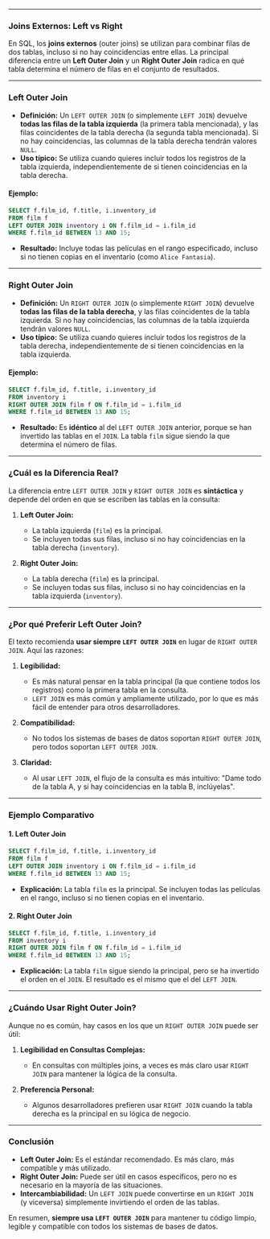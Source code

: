 
---

### **Joins Externos: Left vs Right**

En SQL, los **joins externos** (outer joins) se utilizan para combinar filas de dos tablas, incluso si no hay coincidencias entre ellas. La principal diferencia entre un **Left Outer Join** y un **Right Outer Join** radica en qué tabla determina el número de filas en el conjunto de resultados.

---

### **Left Outer Join**

- **Definición:** Un `LEFT OUTER JOIN` (o simplemente `LEFT JOIN`) devuelve **todas las filas de la tabla izquierda** (la primera tabla mencionada), y las filas coincidentes de la tabla derecha (la segunda tabla mencionada). Si no hay coincidencias, las columnas de la tabla derecha tendrán valores `NULL`.
- **Uso típico:** Se utiliza cuando quieres incluir todos los registros de la tabla izquierda, independientemente de si tienen coincidencias en la tabla derecha.

#### Ejemplo:
```sql
SELECT f.film_id, f.title, i.inventory_id
FROM film f
LEFT OUTER JOIN inventory i ON f.film_id = i.film_id
WHERE f.film_id BETWEEN 13 AND 15;
```
- **Resultado:** Incluye todas las películas en el rango especificado, incluso si no tienen copias en el inventario (como `Alice Fantasia`).

---

### **Right Outer Join**

- **Definición:** Un `RIGHT OUTER JOIN` (o simplemente `RIGHT JOIN`) devuelve **todas las filas de la tabla derecha**, y las filas coincidentes de la tabla izquierda. Si no hay coincidencias, las columnas de la tabla izquierda tendrán valores `NULL`.
- **Uso típico:** Se utiliza cuando quieres incluir todos los registros de la tabla derecha, independientemente de si tienen coincidencias en la tabla izquierda.

#### Ejemplo:
```sql
SELECT f.film_id, f.title, i.inventory_id
FROM inventory i
RIGHT OUTER JOIN film f ON f.film_id = i.film_id
WHERE f.film_id BETWEEN 13 AND 15;
```
- **Resultado:** Es **idéntico** al del `LEFT OUTER JOIN` anterior, porque se han invertido las tablas en el `JOIN`. La tabla `film` sigue siendo la que determina el número de filas.

---

### **¿Cuál es la Diferencia Real?**

La diferencia entre `LEFT OUTER JOIN` y `RIGHT OUTER JOIN` es **sintáctica** y depende del orden en que se escriben las tablas en la consulta:

1. **Left Outer Join:**
    - La tabla izquierda (`film`) es la principal.
    - Se incluyen todas sus filas, incluso si no hay coincidencias en la tabla derecha (`inventory`).

2. **Right Outer Join:**
    - La tabla derecha (`film`) es la principal.
    - Se incluyen todas sus filas, incluso si no hay coincidencias en la tabla izquierda (`inventory`).

---

### **¿Por qué Preferir Left Outer Join?**

El texto recomienda **usar siempre `LEFT OUTER JOIN`** en lugar de `RIGHT OUTER JOIN`. Aquí las razones:

1. **Legibilidad:**
    - Es más natural pensar en la tabla principal (la que contiene todos los registros) como la primera tabla en la consulta.
    - `LEFT JOIN` es más común y ampliamente utilizado, por lo que es más fácil de entender para otros desarrolladores.

2. **Compatibilidad:**
    - No todos los sistemas de bases de datos soportan `RIGHT OUTER JOIN`, pero todos soportan `LEFT OUTER JOIN`.

3. **Claridad:**
    - Al usar `LEFT JOIN`, el flujo de la consulta es más intuitivo: "Dame todo de la tabla A, y si hay coincidencias en la tabla B, inclúyelas".

---

### **Ejemplo Comparativo**

#### **1. Left Outer Join**
```sql
SELECT f.film_id, f.title, i.inventory_id
FROM film f
LEFT OUTER JOIN inventory i ON f.film_id = i.film_id
WHERE f.film_id BETWEEN 13 AND 15;
```
- **Explicación:** La tabla `film` es la principal. Se incluyen todas las películas en el rango, incluso si no tienen copias en el inventario.

#### **2. Right Outer Join**
```sql
SELECT f.film_id, f.title, i.inventory_id
FROM inventory i
RIGHT OUTER JOIN film f ON f.film_id = i.film_id
WHERE f.film_id BETWEEN 13 AND 15;
```
- **Explicación:** La tabla `film` sigue siendo la principal, pero se ha invertido el orden en el `JOIN`. El resultado es el mismo que el del `LEFT JOIN`.

---

### **¿Cuándo Usar Right Outer Join?**

Aunque no es común, hay casos en los que un `RIGHT OUTER JOIN` puede ser útil:

1. **Legibilidad en Consultas Complejas:**
    - En consultas con múltiples joins, a veces es más claro usar `RIGHT JOIN` para mantener la lógica de la consulta.

2. **Preferencia Personal:**
    - Algunos desarrolladores prefieren usar `RIGHT JOIN` cuando la tabla derecha es la principal en su lógica de negocio.

---

### **Conclusión**

- **Left Outer Join:** Es el estándar recomendado. Es más claro, más compatible y más utilizado.
- **Right Outer Join:** Puede ser útil en casos específicos, pero no es necesario en la mayoría de las situaciones.
- **Intercambiabilidad:** Un `LEFT JOIN` puede convertirse en un `RIGHT JOIN` (y viceversa) simplemente invirtiendo el orden de las tablas.

En resumen, **siempre usa `LEFT OUTER JOIN`** para mantener tu código limpio, legible y compatible con todos los sistemas de bases de datos.